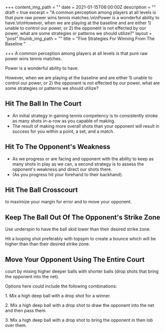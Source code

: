 +++
content_img_path = ""
date = 2021-01-15T06:00:00Z
description = ""
draft = true
excerpt = "A common perception among players at all levels is that pure raw power wins tennis matches.\n\nPower is a wonderful ability to have.\n\nHowever, when we are playing at the baseline and are either 1) unable to control our power, or 2) the opponent is not effected by our power, what are some strategies or patterns we should utilize?"
layout = "post"
thumb_img_path = ""
title = "Five Strategies For Winning From The Baseline "

+++
A common perception among players at all levels is that pure raw power wins tennis matches.

Power is a wonderful ability to have.

However, when we are playing at the baseline and are either 1) unable to control our power, or 2) the opponent is not effected by our power, what are some strategies or patterns we should utilize?

## Hit The Ball In The Court

* An initial strategy in gaining tennis competency is to consistently stroke as many shots in-a-row as you capable of making.
* The result of making more overall shots than your opponent will result in success for you within a point, a set, and a match.

## Hit To The Opponent's Weakness

* As we progress or are facing and opponent with the ability to keep as many shots in play as we can, a second strategy is to assess the opponent's weakness and direct our shots there.
* (As you progress hit your forehand to their backhand).

## Hit The Ball Crosscourt

to maximize your margin for error and to move your opponent.

## Keep The Ball Out Of The Opponent's Strike Zone

Use underspin to have the ball skid lower than their desired strike zone.

Hit a looping shot preferably with topspin to create a bounce which will be higher than than their desired strike zone.

## Move Your Opponent Using The Entire Court

court by mixing higher deeper balls with shorter balls (drop shots that bring the opponent into the net).

Options here could include the following combinations:

1\. Mix a high deep ball with a drop shot for a winner.

2\. Mix a high deep ball with a drop shot to draw the opponent into the net and then pass them.

3\. Mix a high deep ball with a drop shot to bring the opponent in then lob over them.